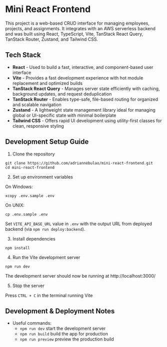# Mini React Frontend

This project is a web-based CRUD interface for managing employees, projects, and assignments. It integrates with an AWS serverless backend and was built using React, TypeScript, Vite, TanStack React Query, TanStack Router, Zustand, and Tailwind CSS.

## Tech Stack

- **React** - Used to build a fast, interactive, and component-based user interface
- **Vite** - Provides a fast development experience with hot module replacement and optimized builds
- **TanStack React Query** - Manages server state efficiently with caching, background updates, and request deduplication
- **TanStack Router** - Enables type-safe, file-based routing for organized and scalable navigation
- **Zustand** - A lightweight state management library ideal for managing global or UI-specific state with minimal boilerplate
- **Tailwind CSS** - Offers rapid UI development using utility-first classes for clean, responsive styling

## Development Setup Guide

1. Clone the repository

```
git clone https://github.com/adriannebulao/mini-react-frontend.git
cd mini-react-frontend
```

2. Set up environment variables

On Windows:

```
xcopy .env.sample .env
```

On UNIX:

```
cp .env.sample .env
```

Set `VITE_API_BASE_URL` value in `.env` with the output URL from deployed backend (via `npm run deploy:backend`).

3. Install dependencies

```
npm install
```

4. Run the Vite development server

```
npm run dev
```

The development server should now be running at http://localhost:3000/

5. Stop the server

Press `CTRL + C` in the terminal running Vite

## Development & Deployment Notes

- Useful commands:
  - `npm run dev` start the development server
  - `npm run build` build the app for production
  - `npm run preview` preview the production build
